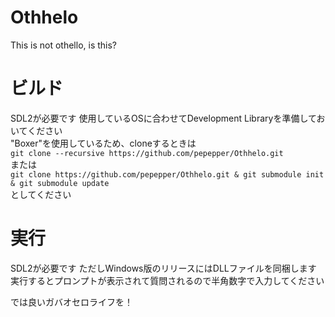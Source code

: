 # Othhelo
This is not othello, is this?

# ビルド
SDL2が必要です 使用しているOSに合わせてDevelopment Libraryを準備しておいてください  
"Boxer"を使用しているため、cloneするときは  
`git clone --recursive https://github.com/pepepper/Othhelo.git`  
または  
`git clone https://github.com/pepepper/Othhelo.git & git submodule init & git submodule update`  
としてください  

# 実行
SDL2が必要です ただしWindows版のリリースにはDLLファイルを同梱します  
実行するとプロンプトが表示されて質問されるので半角数字で入力してください  
  
では良いガバオセロライフを！